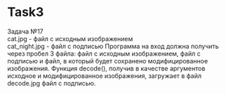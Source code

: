 # Task3
Задача №17  
cat.jpg - файл с исходным изображением  
cat_night.jpg - файл с подписью 
Программа на вход должна получить через пробел 3 файла: файл с исходным изображением, файл с подписью и файл, в который будет сохранено модифицированное изображения.
Функция decode(), получив в качестве аргументов исходное и модифицированное изображения, загружает в файл decode.jpg файл с подписью.
